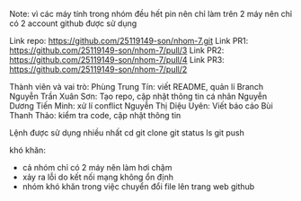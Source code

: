 Note: vì các máy tính trong nhóm đều hết pin nên chỉ làm trên 2 máy nên chỉ có 2 account github được sử dụng

Link repo: https://github.com/25119149-son/nhom-7.git
Link PR1: https://github.com/25119149-son/nhom-7/pull/3
Link PR2: https://github.com/25119149-son/nhom-7/pull/4
Link PR3: https://github.com/25119149-son/nhom-7/pull/2

Thành viên và vai trò:
Phùng Trung Tín: viết README, quản lí Branch
Nguyễn Trần Xuân Sơn: Tạo repo, cập nhật thông tin cá nhân
Nguyễn Dương Tiến Minh: xử lí conflict
Nguyễn Thị Diệu Uyên: Viết báo cáo
Bùi Thanh Thảo: kiểm tra code, cập nhật thông tin

Lệnh được sử dụng nhiều nhất
cd
git clone
git status
ls
git push

khó khăn:
- cả nhóm chỉ có 2 máy nên làm hơi chậm
- xảy ra lỗi do kết nối mạng không ổn định
- nhóm khó khăn trong việc chuyển đổi file lên trang web github
